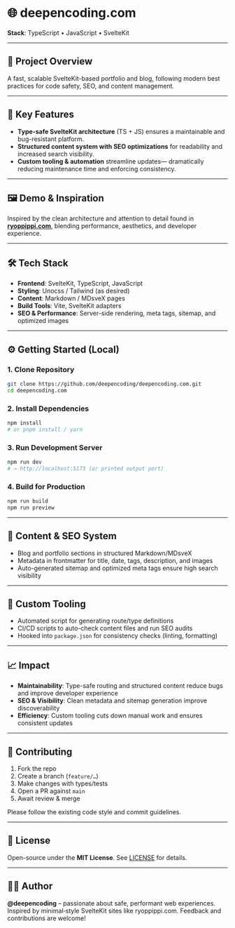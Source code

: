 # 🌐 deepencoding.com

**Stack**: TypeScript • JavaScript • SvelteKit

---

## 🚀 Project Overview

A fast, scalable SvelteKit-based portfolio and blog, following modern best practices for code safety, SEO, and content management.

---

## 🎯 Key Features

- **Type-safe SvelteKit architecture** (TS + JS) ensures a maintainable and bug-resistant platform.
- **Structured content system with SEO optimizations** for readability and increased search visibility.
- **Custom tooling & automation** streamline updates— dramatically reducing maintenance time and enforcing consistency.

---

## 🖼️ Demo & Inspiration

Inspired by the clean architecture and attention to detail found in [**ryoppippi.com**](https://ryoppippi.com), blending performance, aesthetics, and developer experience.

---

## 🛠️ Tech Stack

- **Frontend**: SvelteKit, TypeScript, JavaScript
- **Styling**: Unocss / Tailwind (as desired)
- **Content**: Markdown / MDsveX pages
- **Build Tools**: Vite, SvelteKit adapters
- **SEO & Performance**: Server-side rendering, meta tags, sitemap, and optimized images

---

## ⚙️ Getting Started (Local)

### 1. Clone Repository

```bash
git clone https://github.com/deepencoding/deepencoding.com.git
cd deepencoding.com
```

### 2. Install Dependencies

```bash
npm install
# or pnpm install / yarn
```

### 3. Run Development Server

```bash
npm run dev
# → http://localhost:5173 (or printed output port)
```

### 4. Build for Production

```bash
npm run build
npm run preview
```

---

## 🧩 Content & SEO System

- Blog and portfolio sections in structured Markdown/MDsveX
- Metadata in frontmatter for title, date, tags, description, and images
- Auto-generated sitemap and optimized meta tags ensure high search visibility

---

## 🔧 Custom Tooling

- Automated script for generating route/type definitions
- CI/CD scripts to auto-check content files and run SEO audits
- Hooked into `package.json` for consistency checks (linting, formatting)

---

## 📈 Impact

- **Maintainability**: Type-safe routing and structured content reduce bugs and improve developer experience
- **SEO & Visibility**: Clean metadata and sitemap generation improve discoverability
- **Efficiency**: Custom tooling cuts down manual work and ensures consistent updates

---

## 🤝 Contributing

1. Fork the repo
2. Create a branch (`feature/…`)
3. Make changes with types/tests
4. Open a PR against `main`
5. Await review & merge

Please follow the existing code style and commit guidelines.

---

## 🧾 License

Open-source under the **MIT License**. See [LICENSE](./LICENSE) for details.

---

## 🙋‍♂️ Author

**@deepencoding** – passionate about safe, performant web experiences. Inspired by minimal‑style SvelteKit sites like ryoppippi.com. Feedback and contributions are welcome!
